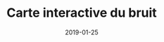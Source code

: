 ---
layout: default
date: 2019-01-25
img: 
category: presse	
title: "Carte interactive du bruit"
description: "La métropole Marseille Provence publie sur son site web la carte interactive du bruit. Consultez cette carte pour connaitre votre exposition au bruit en décibel."
linkdoc: 
nextdate:
tags: lutte-contre-le-bruit
doclink: "http://carto.marseille-provence.fr/geowebMPM/portal.do"
---